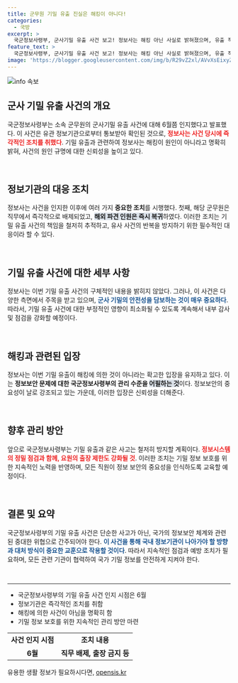 ```yaml
---
title: 군무원 기밀 유출 진실은 해킹이 아니다!
categories:
  - 국방
excerpt: >
  국군정보사령부, 군사기밀 유출 사건 보고! 정보사는 해킹 아닌 사실로 밝혀졌으며, 유출 직후 해당 군무원 배제와 강력한 대응 조치를 취했다고 전했다. 지금 바로 주요 내용 확인하세요!
feature_text: >
  국군정보사령부, 군사기밀 유출 사건 보고! 정보사는 해킹 아닌 사실로 밝혀졌으며, 유출 직후 해당 군무원 배제와 강력한 대응 조치를 취했다고 전했다. 지금 바로 주요 내용 확인하세요!
image: 'https://blogger.googleusercontent.com/img/b/R29vZ2xl/AVvXsEixyZcFfHzMRdzZMjFBmAUKJYCLCGyLL1o632UiGVXcaFdKo_bkvkuCioo0uUKlGfBVcT3P84aROyZIXSBEx3Aw5nCQ3pTgDom1WDC4m8eifvWiAmWEEVb4x6G_l8C0QH225ldMjyaFvpxGEBGNO37VmDTDMHGhJPq73UglMfDca1-0aw/s1600/blogspot.png'
---
```


<p><img src="https://blogger.googleusercontent.com/img/b/R29vZ2xl/AVvXsEixyZcFfHzMRdzZMjFBmAUKJYCLCGyLL1o632UiGVXcaFdKo_bkvkuCioo0uUKlGfBVcT3P84aROyZIXSBEx3Aw5nCQ3pTgDom1WDC4m8eifvWiAmWEEVb4x6G_l8C0QH225ldMjyaFvpxGEBGNO37VmDTDMHGhJPq73UglMfDca1-0aw/s1600/blogspot.png" alt="info 속보" /></p>

<h2 data-ke-size="size26">군사 기밀 유출 사건의 개요</h2>

<p>국군정보사령부는 소속 군무원의 군사기밀 유출 사건에 대해 6월쯤 인지했다고 발표했다. 이 사건은 유관 정보기관으로부터 통보받아 확인된 것으로, <b><span style="color: #ee2323;">정보사는 사건 당시에 즉각적인 조치를 취했다</span></b>. 기밀 유출과 관련하여 정보사는 해킹이 원인이 아니라고 명확히 밝혀, 사건의 원인 규명에 대한 신뢰성을 높이고 있다.</p>

<p data-ke-size="size16">&nbsp;</p>

<h2 data-ke-size="size26">정보기관의 대응 조치</h2>

<p>정보사는 사건을 인지한 이후에 여러 가지 <b>중요한 조치</b>를 시행했다. 첫째, 해당 군무원은 직무에서 즉각적으로 배제되었고, <b><span style="background-color: #21538527;">해외 파견 인원은 즉시 복귀</span></b>하였다. 이러한 조치는 기밀 유출 사건의 책임을 철저히 추적하고, 유사 사건의 반복을 방지하기 위한 필수적인 대응이라 할 수 있다. </p>

<p data-ke-size="size16">&nbsp;</p>

<h2 data-ke-size="size26">기밀 유출 사건에 대한 세부 사항</h2>

<p>정보사는 이번 기밀 유출 사건의 구체적인 내용을 밝히지 않았다. 그러나, 이 사건은 다양한 측면에서 주목을 받고 있으며, <b><span style="color: #1a5490;">군사 기밀의 안전성을 담보하는 것이 매우 중요하다</span></b>. 따라서, 기밀 유출 사건에 대한 부정적인 영향이 최소화될 수 있도록 계속해서 내부 감사 및 점검을 강화할 예정이다.</p>

<p data-ke-size="size16">&nbsp;</p>

<h2 data-ke-size="size26">해킹과 관련된 입장</h2>

<p>정보사는 이번 기밀 유출이 해킹에 의한 것이 아니라는 확고한 입장을 유지하고 있다. 이는 <b>정보보안 문제에 대한 국군정보사령부의 관리 수준을 <span style="background-color: #21538527;">어필하는 것</span></b>이다. 정보보안의 중요성이 날로 강조되고 있는 가운데, 이러한 입장은 신뢰성을 더해준다.</p>

<p data-ke-size="size16">&nbsp;</p>

<h2 data-ke-size="size26">향후 관리 방안</h2>

<p>앞으로 국군정보사령부는 기밀 유출과 같은 사고는 철저히 방지할 계획이다. <b><span style="color: #ee2323;">정보시스템의 정밀 점검과 함께, 요원의 출장 제한도 강화될 것</span></b>. 이러한 조치는 기밀 정보 보호를 위한 지속적인 노력을 반영하며, 모든 직원이 정보 보안의 중요성을 인식하도록 교육할 예정이다.</p>

<p data-ke-size="size16">&nbsp;</p>

<h2 data-ke-size="size26">결론 및 요약</h2>

<p>국군정보사령부의 기밀 유출 사건은 단순한 사고가 아닌, 국가의 정보보안 체계와 관련된 중대한 위협으로 간주되어야 한다. <b><span style="color: #1a5490;">이 사건을 통해 국내 정보기관이 나아가야 할 방향과 대처 방식이 중요한 교훈으로 작용할 것이다</span></b>. 따라서 지속적인 점검과 예방 조치가 필요하며, 모든 관련 기관이 협력하여 국가 기밀 정보를 안전하게 지켜야 한다. </p>

<p data-ke-size="size16">&nbsp;</p>

<hr />

<ul>
  <li>국군정보사령부의 기밀 유출 사건 인지 시점은 6월</li>
  <li>정보기관은 즉각적인 조치를 취함</li>
  <li>해킹에 의한 사건이 아님을 명확히 함</li>
  <li>기밀 정보 보호를 위한 지속적인 관리 방안 마련</li>
</ul>

<table>
  <tr>
    <td style="text-align: center; height: 17px;"><b>사건 인지 시점</b></td>
    <td style="text-align: center; height: 17px;"><b>조치 내용</b></td>
  </tr>
  <tr>
    <td style="text-align: center; height: 17px;"><b>6월</b></td>
    <td style="text-align: center; height: 17px;"><b>직무 배제, 출장 금지 등</b></td>
  </tr>
</table>
유용한 생활 정보가 필요하시다면, <a href="https://opensis.kr" rel="dofollow">opensis.kr</a>



